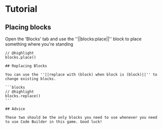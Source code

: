 # Tutorial

## Placing blocks

Open the 'Blocks' tab and use the ''||blocks:place||'' block to place something where you're standing

```blocks
// @highlight
blocks.place()

## Replacing Blocks

You can use the ''||replace with (block) when block is (block)||'' to change existing blocks.

```blocks
// @highlight
blocks.replace()
'''

## Advice

These two should be the only blocks you need to use whenever you need to use Code Builder in this game. Good luck!
